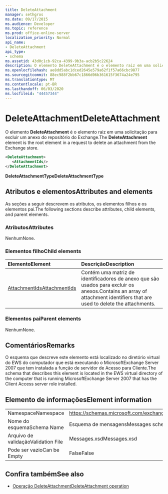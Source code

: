 ```yaml
---
title: DeleteAttachment
manager: sethgros
ms.date: 09/17/2015
ms.audience: Developer
ms.topic: reference
ms.prod: office-online-server
localization_priority: Normal
api_name:
- DeleteAttachment
api_type:
- schema
ms.assetid: 43d0c1cb-92ca-4399-9b3a-acb2b5c22624
description: O elemento DeleteAttachment é o elemento raiz em uma solicitação para excluir um anexo do repositório do Exchange.
ms.openlocfilehash: ae8dd5abc1dced2645e579a62f1f57a66cbc9877
ms.sourcegitcommit: 88ec988f2bb67c1866d06b361615f3674a24e795
ms.translationtype: MT
ms.contentlocale: pt-BR
ms.lasthandoff: 06/03/2020
ms.locfileid: "44457344"
---
```

# <a name="deleteattachment"></a><span data-ttu-id="6e020-103">DeleteAttachment</span><span class="sxs-lookup"><span data-stu-id="6e020-103">DeleteAttachment</span></span>

<span data-ttu-id="6e020-104">O elemento **DeleteAttachment** é o elemento raiz em uma solicitação para excluir um anexo do repositório do Exchange.</span><span class="sxs-lookup"><span data-stu-id="6e020-104">The **DeleteAttachment** element is the root element in a request to delete an attachment from the Exchange store.</span></span> 
  
```xml
<DeleteAttachment>
   <AttachmentIds/>
</DeleteAttachment>
```

<span data-ttu-id="6e020-105">**DeleteAttachmentType**</span><span class="sxs-lookup"><span data-stu-id="6e020-105">**DeleteAttachmentType**</span></span>

## <a name="attributes-and-elements"></a><span data-ttu-id="6e020-106">Atributos e elementos</span><span class="sxs-lookup"><span data-stu-id="6e020-106">Attributes and elements</span></span>

<span data-ttu-id="6e020-107">As seções a seguir descrevem os atributos, os elementos filhos e os elementos pai.</span><span class="sxs-lookup"><span data-stu-id="6e020-107">The following sections describe attributes, child elements, and parent elements.</span></span>
  
### <a name="attributes"></a><span data-ttu-id="6e020-108">Atributos</span><span class="sxs-lookup"><span data-stu-id="6e020-108">Attributes</span></span>

<span data-ttu-id="6e020-109">Nenhum</span><span class="sxs-lookup"><span data-stu-id="6e020-109">None.</span></span>
  
### <a name="child-elements"></a><span data-ttu-id="6e020-110">Elementos filho</span><span class="sxs-lookup"><span data-stu-id="6e020-110">Child elements</span></span>

|<span data-ttu-id="6e020-111">**Elemento**</span><span class="sxs-lookup"><span data-stu-id="6e020-111">**Element**</span></span>|<span data-ttu-id="6e020-112">**Descrição**</span><span class="sxs-lookup"><span data-stu-id="6e020-112">**Description**</span></span>|
|:-----|:-----|
|[<span data-ttu-id="6e020-113">AttachmentIds</span><span class="sxs-lookup"><span data-stu-id="6e020-113">AttachmentIds</span></span>](attachmentids.md) <br/> |<span data-ttu-id="6e020-114">Contém uma matriz de identificadores de anexo que são usados para excluir os anexos.</span><span class="sxs-lookup"><span data-stu-id="6e020-114">Contains an array of attachment identifiers that are used to delete the attachments.</span></span>  <br/> |
   
### <a name="parent-elements"></a><span data-ttu-id="6e020-115">Elementos pai</span><span class="sxs-lookup"><span data-stu-id="6e020-115">Parent elements</span></span>

<span data-ttu-id="6e020-116">Nenhum</span><span class="sxs-lookup"><span data-stu-id="6e020-116">None.</span></span>
  
## <a name="remarks"></a><span data-ttu-id="6e020-117">Comentários</span><span class="sxs-lookup"><span data-stu-id="6e020-117">Remarks</span></span>

<span data-ttu-id="6e020-118">O esquema que descreve este elemento está localizado no diretório virtual do EWS do computador que está executando o MicrosoftExchange Server 2007 que tem instalada a função de servidor de Acesso para Cliente.</span><span class="sxs-lookup"><span data-stu-id="6e020-118">The schema that describes this element is located in the EWS virtual directory of the computer that is running MicrosoftExchange Server 2007 that has the Client Access server role installed.</span></span>
  
## <a name="element-information"></a><span data-ttu-id="6e020-119">Elemento de informações</span><span class="sxs-lookup"><span data-stu-id="6e020-119">Element information</span></span>

|||
|:-----|:-----|
|<span data-ttu-id="6e020-120">Namespace</span><span class="sxs-lookup"><span data-stu-id="6e020-120">Namespace</span></span>  <br/> |https://schemas.microsoft.com/exchange/services/2006/messages  <br/> |
|<span data-ttu-id="6e020-121">Nome do esquema</span><span class="sxs-lookup"><span data-stu-id="6e020-121">Schema Name</span></span>  <br/> |<span data-ttu-id="6e020-122">Esquema de mensagens</span><span class="sxs-lookup"><span data-stu-id="6e020-122">Messages schema</span></span>  <br/> |
|<span data-ttu-id="6e020-123">Arquivo de validação</span><span class="sxs-lookup"><span data-stu-id="6e020-123">Validation File</span></span>  <br/> |<span data-ttu-id="6e020-124">Messages.xsd</span><span class="sxs-lookup"><span data-stu-id="6e020-124">Messages.xsd</span></span>  <br/> |
|<span data-ttu-id="6e020-125">Pode ser vazio</span><span class="sxs-lookup"><span data-stu-id="6e020-125">Can be Empty</span></span>  <br/> |<span data-ttu-id="6e020-126">False</span><span class="sxs-lookup"><span data-stu-id="6e020-126">False</span></span>  <br/> |
   
## <a name="see-also"></a><span data-ttu-id="6e020-127">Confira também</span><span class="sxs-lookup"><span data-stu-id="6e020-127">See also</span></span>

- [<span data-ttu-id="6e020-128">Operação DeleteAttachment</span><span class="sxs-lookup"><span data-stu-id="6e020-128">DeleteAttachment operation</span></span>](deleteattachment-operation.md)

